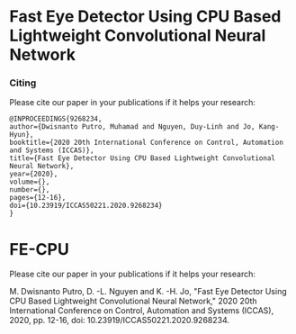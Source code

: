 
# Fast Eye Detector Using CPU Based Lightweight Convolutional Neural Network

### Citing 

Please cite our paper in your publications if it helps your research:

    @INPROCEEDINGS{9268234, 
    author={Dwisnanto Putro, Muhamad and Nguyen, Duy-Linh and Jo, Kang-Hyun},  
    booktitle={2020 20th International Conference on Control, Automation and Systems (ICCAS)},   
    title={Fast Eye Detector Using CPU Based Lightweight Convolutional Neural Network},   
    year={2020},  
    volume={},  
    number={},  
    pages={12-16},  
    doi={10.23919/ICCAS50221.2020.9268234}
    }

# FE-CPU
Please cite our paper in your publications if it helps your research:
<p>
M. Dwisnanto Putro, D. -L. Nguyen and K. -H. Jo, "Fast Eye Detector Using CPU Based Lightweight Convolutional Neural Network," 2020 20th International Conference on Control, Automation and Systems (ICCAS), 2020, pp. 12-16, doi: 10.23919/ICCAS50221.2020.9268234.
<p>
